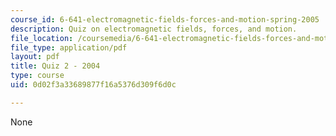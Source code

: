 ```yaml
---
course_id: 6-641-electromagnetic-fields-forces-and-motion-spring-2005
description: Quiz on electromagnetic fields, forces, and motion.
file_location: /coursemedia/6-641-electromagnetic-fields-forces-and-motion-spring-2005/0d02f3a33689877f16a5376d309f6d0c_quiz2_so4.pdf
file_type: application/pdf
layout: pdf
title: Quiz 2 - 2004
type: course
uid: 0d02f3a33689877f16a5376d309f6d0c

---
```

None